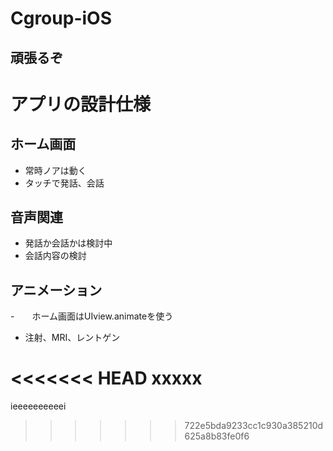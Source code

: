 # Cgroup-iOS
## 頑張るぞ

# アプリの設計仕様
## ホーム画面
- 常時ノアは動く
- タッチで発話、会話

## 音声関連
- 発話か会話かは検討中
- 会話内容の検討

## アニメーション
-　　ホーム画面はUIview.animateを使う 
- 注射、MRI、レントゲン

<<<<<<< HEAD
xxxxx
=======
ieeeeeeeeeei
>>>>>>> 722e5bda9233cc1c930a385210d625a8b83fe0f6
